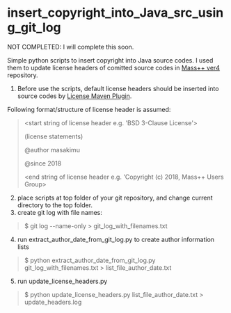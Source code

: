 # insert_copyright_into_Java_src_using_git_log

NOT COMPLETED: I will complete this soon.


Simple python scripts to insert copyright into Java source codes.
I used them to update license headers of comitted source codes in [Mass++ ver4](https://github.com/masspp/mspp4) repository. 


1. Before use the scripts, default license headers should be inserted into source codes by [License Maven Plugin](http://code.mycila.com/license-maven-plugin/).

Following format/structure of license header is assumed:
> <start string of license header e.g. 'BSD 3-Clause License'>
>  
> (license statements)
>
> @author masakimu
> 
> @since 2018
>  
>  <end string of license header  e.g. 'Copyright (c) 2018, Mass++ Users Group>

2. place scripts at top folder of your git repository, and change current directory to the top folder.
3. create git log with file names:
>   $ git log --name-only > git_log_with_filenames.txt
4. run extract_author_date_from_git_log.py to create author information lists
>   $ python extract_author_date_from_git_log.py git_log_with_filenames.txt > list_file_author_date.txt
5. run update_license_headers.py
>   $ python update_license_headers.py list_file_author_date.txt <start string of license header> <end string> > update_headers.log
  
  
